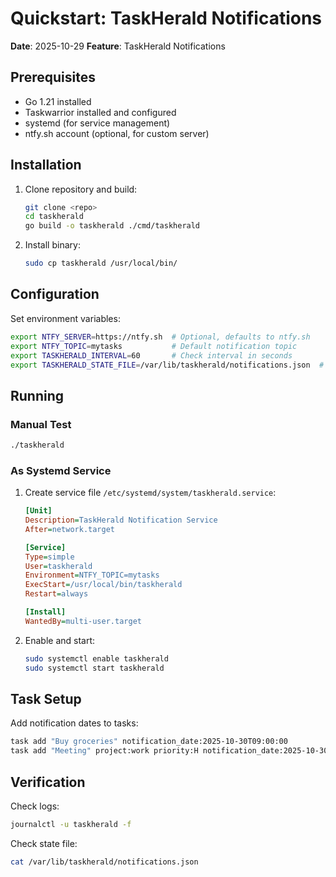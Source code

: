 # Quickstart: TaskHerald Notifications

**Date**: 2025-10-29
**Feature**: TaskHerald Notifications

## Prerequisites

- Go 1.21 installed
- Taskwarrior installed and configured
- systemd (for service management)
- ntfy.sh account (optional, for custom server)

## Installation

1. Clone repository and build:
   ```bash
   git clone <repo>
   cd taskherald
   go build -o taskherald ./cmd/taskherald
   ```

2. Install binary:
   ```bash
   sudo cp taskherald /usr/local/bin/
   ```

## Configuration

Set environment variables:

```bash
export NTFY_SERVER=https://ntfy.sh  # Optional, defaults to ntfy.sh
export NTFY_TOPIC=mytasks           # Default notification topic
export TASKHERALD_INTERVAL=60       # Check interval in seconds
export TASKHERALD_STATE_FILE=/var/lib/taskherald/notifications.json  # State file path
```

## Running

### Manual Test

```bash
./taskherald
```

### As Systemd Service

1. Create service file `/etc/systemd/system/taskherald.service`:

   ```ini
   [Unit]
   Description=TaskHerald Notification Service
   After=network.target

   [Service]
   Type=simple
   User=taskherald
   Environment=NTFY_TOPIC=mytasks
   ExecStart=/usr/local/bin/taskherald
   Restart=always

   [Install]
   WantedBy=multi-user.target
   ```

2. Enable and start:
   ```bash
   sudo systemctl enable taskherald
   sudo systemctl start taskherald
   ```

## Task Setup

Add notification dates to tasks:

```bash
task add "Buy groceries" notification_date:2025-10-30T09:00:00
task add "Meeting" project:work priority:H notification_date:2025-10-30T14:00:00 ntfy_topic:work
```

## Verification

Check logs:
```bash
journalctl -u taskherald -f
```

Check state file:
```bash
cat /var/lib/taskherald/notifications.json
```